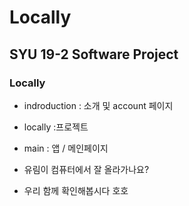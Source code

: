 # Locally
## SYU 19-2 Software Project
### Locally
- indroduction : 소개 및 account 페이지
- locally :프로젝트
- main : 앱 / 메인페이지

- 유림이 컴퓨터에서 잘 올라가나요?
- 우리 함께 확인해봅시다 호호